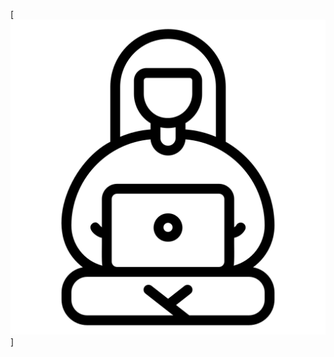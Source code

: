 [![Header](https://github.com/KseniaBabeleu/KseniaBabeleu/blob/main/assets/free-icon-working-10848529.png)]